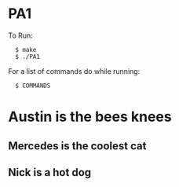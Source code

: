 # PA1

To Run:
```
  $ make
  $ ./PA1
```

For a list of commands do while running:
```
  $ COMMANDS
```

# Austin is the bees knees
## Mercedes is the coolest cat
## Nick is a hot dog
